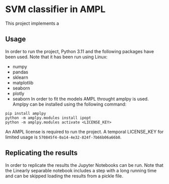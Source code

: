 # SVM classifier in AMPL
This project implements a
 
## Usage
In order to run the project, Python 3.11 and the following packages have been used. Note that it has been run using Linux:
- numpy
- pandas
- sklearn
- matplotlib
- seaborn
- plotly   
- seaborn
In order to fit the models AMPL throught amplpy is used. Amplpy can be installed using the following command:
```
pip install amplpy
python -m amplpy.modules install ipopt
python -m amplpy.modules activate <LICENSE_KEY>
```
An AMPL license is required to run the project. A temporal LICENSE_KEY for limited usage is 
`570845f4-0a14-4e32-824f-7b66b06a66b0`.

## Replicating the results
In order to replicate the results the Jupyter Notebooks can be run. Note that the Linearly separable notebook includes a step with a long running time and can be skipped loading the results from a pickle file.